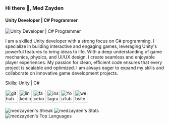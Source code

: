 ### Hi there 👋, Med Zayden
#### Unity Developer | C# Programmer
![Unity Developer | C# Programmer](https://i.ibb.co/4VTnpPJ/Untitled-2-01.jpg)

I am a skilled Unity developer with a strong focus on C# programming. I specialize in building interactive and engaging games, leveraging Unity's powerful features to bring ideas to life.
With a deep understanding of game mechanics, physics, and UI/UX design, I create seamless and enjoyable player experiences.
My passion for clean, efficient code ensures that every project is scalable and optimized.
I am always eager to expand my skills and collaborate on innovative game development projects.

Skills: Unity | C# 



[<img src='https://cdn.jsdelivr.net/npm/simple-icons@3.0.1/icons/github.svg' alt='github' height='40'>](https://github.com/medzayden)  [<img src='https://cdn.jsdelivr.net/npm/simple-icons@3.0.1/icons/linkedin.svg' alt='linkedin' height='40'>](https://www.linkedin.com/in/https://www.linkedin.com/in/med-zayden-a83157220//)  [<img src='https://cdn.jsdelivr.net/npm/simple-icons@3.0.1/icons/facebook.svg' alt='facebook' height='40'>](https://www.facebook.com/https://www.facebook.com/zayd0un)  [<img src='https://cdn.jsdelivr.net/npm/simple-icons@3.0.1/icons/instagram.svg' alt='instagram' height='40'>](https://www.instagram.com/https://www.instagram.com/medzayden//)  [<img src='https://cdn.jsdelivr.net/npm/simple-icons@3.0.1/icons/youtube.svg' alt='YouTube' height='40'>](https://www.youtube.com/channel/https://www.youtube.com/@medzayden)  [<img src='https://cdn.jsdelivr.net/npm/simple-icons@3.0.1/icons/icloud.svg' alt='website' height='40'>](https://sites.google.com/view/medzayden/home?authuser=0)  

![medzayden's Streak](https://github-readme-streak-stats.herokuapp.com/?user=medzayden&theme=vue-dark&hide_border=false)
![medzayden's Stats](https://github-readme-stats.vercel.app/api?username=medzayden&theme=vue-dark&show_icons=true&hide_border=false&count_private=true)
          ![medzayden's Top Languages](https://github-readme-stats.vercel.app/api/top-langs/?username=medzayden&theme=vue-dark&show_icons=true&hide_border=false&layout=compact)

